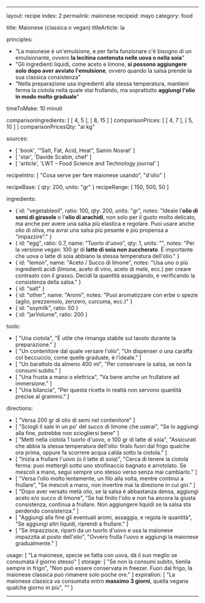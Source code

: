 ---

layout: recipe
index: 2
permalink: maionese
recipeid: mayo
category: food

title: Maionese (classica o vegan)
titleArticle: la

principles:

  - "La maionese è un'emulsione, e per farla funzionare c'è bisogno di un emulsionante, ovvero <strong>la lecitina contenuta nelle uova o nella soia</strong>"
  - "Gli ingredienti liquidi, come aceto e limone, <strong>si possono aggiungere solo dopo aver avviato l'emulsione</strong>, ovvero quando la salsa prende la sua classica consistenza"
  - "Nella preparazione usa ingredienti alla stessa temperatura, mantieni ferma la ciotola nella quale stai frullando, ma soprattutto <strong>aggiungi l'olio in modo molto graduale</strong>"

timeToMake: 10 minuti

comparisonIngredients: [ [ 4, 5 ], [ 8, 15 ] ]
comparisonPrices: [ [ 4, 7 ], [ 5, 10 ] ]
comparisonPricesQty: "al kg"

sources:
  - [ 'book', '"Salt, Fat, Acid, Heat", Samin Nosrat' ]
  - [ 'star', 'Davide Scabin, chef' ]
  - [ 'article', 'LWT – Food Science and Technology journal' ]

recipeIntro: [ "Cosa serve per fare maionese usando", "d'olio" ]

recipeBase: { qty: 200, units: "gr" }
recipeRange: [ 150, 500, 50 ]

ingredients:
  - { id: "vegetableoil",
      ratio: 100,
      qty: 200,
      units: "gr",
      notes: "Ideale l'<strong>olio di semi di girasole</strong> o l'<strong>olio di arachidi</strong>, non solo per il gusto molto delicato, ma anche per avere una salsa più elastica e regolare. Puoi usare anche olio di oliva, ma avrai una salsa più pesante e più propensa a &quot;impazzire&quot;." }
  - { id: "egg",
      ratio: 0.7,
      name: "Tuorl<span data-plural='egg.o-i'>o</span> d'uovo",
      qty: 1,
      units: "",
      notes: "Per la versione vegan: <span class='qtyspan'><span data-qty='soymilk'>100</span> gr</span> di <strong>latte di soia non zuccherato</strong>. È importante che uova o latte di soia abbiano la stessa temperatura dell'olio." }
  - { id: "lemon",
      name: "Aceto / Succo di limone",
      notes: "Usa uno o più ingredienti acidi (limone, aceto di vino, aceto di mele, ecc.) per creare contrasto con il grasso. Decidi la quantità assaggiando, e verificando la consistenza della salsa." }
  - { id: "salt" }
  - { id: "other",
      name: "Aromi",
      notes: "Puoi aromatizzare con erbe o spezie (aglio, prezzemolo, zenzero, curcuma, ecc.)" }
  - { id: "soymilk",
      ratio: 50 }
  - { id: "jarVolume",
      ratio: 200 }

tools:
  - [ "Una ciotola", "È utile che rimanga stabile sul tavolo durante la preparazione." ]
  - [ "Un contenitore dal quale versare l'olio", "Un dispenser o una caraffa col beccuccio, come quelle graduate, è l'ideale." ]
  - [ "Un barattolo da almeno <span class='qtyspan'><span data-qty='volume.vegetableoil' data-mult='2' data-prec='1'>400</span> ml</span>", "Per conservare la salsa, se non la consumi subito." ]
  - [ "Una frusta a mano o elettrica", "Va bene anche un frullatore ad immersione." ]
  - [ "Una bilancia", "Per questa ricetta in realtà non servono quantità precise al grammo." ]

directions:
  - [ "Versa <span class='qtyspan'><span data-qty='vegetableoil'>200</span> gr</span> di olio di semi nel contenitore" ]
  - [ "Sciogli il sale in un po' del succo di limone che userai", "Se lo aggiungi alla fine, potrebbe non sciogliersi bene" ]
  - [ "Metti nella ciotola <span class='qtyspan'><span data-qty='egg'>1</span></span> tuorl<span data-plural='egg.o-i'>o</span> d'uovo, o <span class='qtyspan'><span data-qty='soymilk'>100</span> gr</span> di latte di soia", "Assicurati che abbia la stessa temperatura dell'olio: tiralo fuori dal frigo qualche ora prima, oppure fa scorrere acqua calda sotto la ciotola." ]
  - [ "Inizia a frullare l'uovo (o il latte di soia)", "Cerca di tenere la ciotola ferma: puoi mettergli sotto uno strofinaccio bagnato e arrotolato. Se mescoli a mano, segui sempre uno stesso verso senza mai cambiarlo." ]
  - [ "Versa l'olio molto lentamente, un filo alla volta, mentre continui a frullare", "Se mescoli a mano, non invertire mai la direzione in cui giri." ]
  - [ "Dopo aver versato metà olio, se la salsa è abbastanza densa, aggiungi aceto e/o succo di limone", "Se hai finito l'olio e non ha ancora la giusta consistenza, continua a frullare. Non aggiungere liquidi se la salsa sta perdendo consistenza." ]
  - [ "Aggiungi alla fine gli eventuali aromi, assaggia, e regola le quantità", "Se aggiungi altri liquidi, riprendi a frullare." ]
  - [ "Se impazzisce, riparti da un tuorlo d'uovo e usa la maionese impazzita al posto dell'olio", "Ovvero frulla l'uovo e aggiungi la maionese gradualmente." ]

usage: [ "La maionese, specie se fatta con uova, dà il suo meglio se consumata il giorno stesso" ]
storage: [ "Se non la consumi subito, tienila sempre in frigo", "Non può essere conservata in freezer. Fuori dal frigo, la maionese classica può rimanere solo poche ore." ]
expiration: [ "La maionese classica va consumata entro <strong>massimo 3 giorni</strong>, quella vegana qualche giorno in più", "" ]

---